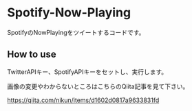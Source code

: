 # Spotify-Now-Playing 

SpotifyのNowPlayingをツイートするコードです。 

## How to use 

TwitterAPIキー、SpotifyAPIキーをセットし、実行します。

画像の変更やわからないところはこちらのQiita記事を見て下さい。

https://qiita.com/nikun/items/d1602d0817a9633831fd
